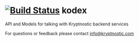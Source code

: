 [![Build Status](https://travis-ci.org/kryptnostic/kodex.svg?branch=develop)](https://travis-ci.org/kryptnostic/kodex)
kodex
=====

API and Models for talking with Kryptnostic backend services

For questions or feedback please contact [info@kryptnostic.com](mailto:info@kryptnostic.com)